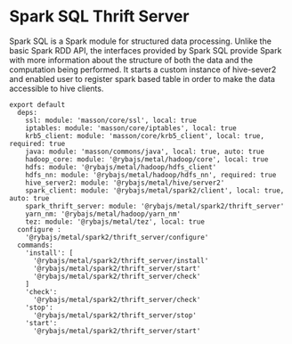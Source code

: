 
# Spark SQL Thrift Server

Spark SQL is a Spark module for structured data processing. 
Unlike the basic Spark RDD API, the interfaces provided by Spark SQL provide Spark 
with more information about the structure of both the data and the computation being performed. 
It starts a custom instance of hive-sever2 and enabled user to register spark based table
in order to make the data accessible to hive clients.

    export default
      deps:
        ssl: module: 'masson/core/ssl', local: true
        iptables: module: 'masson/core/iptables', local: true
        krb5_client: module: 'masson/core/krb5_client', local: true, required: true
        java: module: 'masson/commons/java', local: true, auto: true
        hadoop_core: module: '@rybajs/metal/hadoop/core', local: true
        hdfs: module: '@rybajs/metal/hadoop/hdfs_client'
        hdfs_nn: module: '@rybajs/metal/hadoop/hdfs_nn', required: true
        hive_server2: module: '@rybajs/metal/hive/server2'
        spark_client: module: '@rybajs/metal/spark2/client', local: true, auto: true
        spark_thrift_server: module: '@rybajs/metal/spark2/thrift_server'
        yarn_nm: '@rybajs/metal/hadoop/yarn_nm'
        tez: module: '@rybajs/metal/tez', local: true
      configure :
        '@rybajs/metal/spark2/thrift_server/configure'
      commands:
        'install': [
          '@rybajs/metal/spark2/thrift_server/install'
          '@rybajs/metal/spark2/thrift_server/start'
          '@rybajs/metal/spark2/thrift_server/check'
        ]
        'check':
          '@rybajs/metal/spark2/thrift_server/check'
        'stop':
          '@rybajs/metal/spark2/thrift_server/stop'
        'start':
          '@rybajs/metal/spark2/thrift_server/start'
